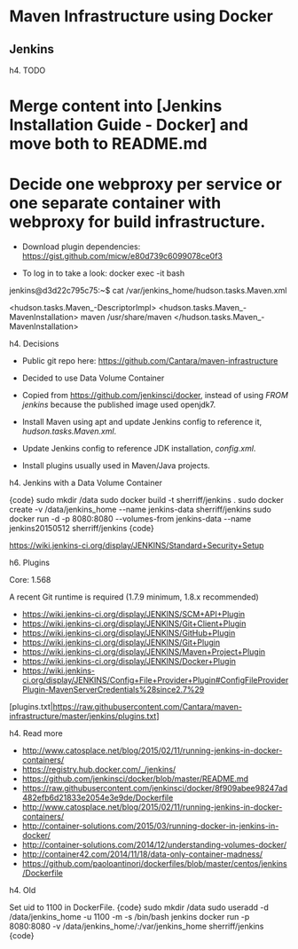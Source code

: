 # Maven Infrastructure using Docker


## Jenkins 




h4. TODO 

# Merge content into [Jenkins Installation Guide - Docker] and move both to README.md 
# Decide one webproxy per service or one separate container with webproxy for build infrastructure. 

* Download plugin dependencies: https://gist.github.com/micw/e80d739c6099078ce0f3

* To log in to take a look: docker exec -it <container-id> bash


jenkins@d3d22c795c75:~$ cat /var/jenkins_home/hudson.tasks.Maven.xml
<?xml version='1.0' encoding='UTF-8'?>
<hudson.tasks.Maven_-DescriptorImpl>
  <installations>
    <hudson.tasks.Maven_-MavenInstallation>
      <name>maven</name>
      <home>/usr/share/maven</home>
      <properties/>
    </hudson.tasks.Maven_-MavenInstallation>
  </installations>


h4. Decisions 

* Public git repo here: https://github.com/Cantara/maven-infrastructure 

* Decided to use Data Volume Container 
* Copied from https://github.com/jenkinsci/docker, instead of using _FROM jenkins_ because the published image used openjdk7. 
* Install Maven using apt and update Jenkins config to reference it, _hudson.tasks.Maven.xml_. 
* Update Jenkins config to reference JDK installation, _config.xml_. 
* Install plugins usually used in Maven/Java projects. 



h4. Jenkins with a Data Volume Container

{code}
sudo mkdir /data
sudo docker build -t sherriff/jenkins .
sudo docker create -v /data/jenkins_home --name jenkins-data sherriff/jenkins
sudo docker run -d -p 8080:8080 --volumes-from jenkins-data --name jenkins20150512 sherriff/jenkins
{code}


https://wiki.jenkins-ci.org/display/JENKINS/Standard+Security+Setup


h6. Plugins 

Core: 1.568 

A recent Git runtime is required (1.7.9 minimum, 1.8.x recommended)

* https://wiki.jenkins-ci.org/display/JENKINS/SCM+API+Plugin
* https://wiki.jenkins-ci.org/display/JENKINS/Git+Client+Plugin
* https://wiki.jenkins-ci.org/display/JENKINS/GitHub+Plugin
* https://wiki.jenkins-ci.org/display/JENKINS/Git+Plugin
* https://wiki.jenkins-ci.org/display/JENKINS/Maven+Project+Plugin
* https://wiki.jenkins-ci.org/display/JENKINS/Docker+Plugin
* https://wiki.jenkins-ci.org/display/JENKINS/Config+File+Provider+Plugin#ConfigFileProviderPlugin-MavenServerCredentials%28since2.7%29

[plugins.txt|https://raw.githubusercontent.com/Cantara/maven-infrastructure/master/jenkins/plugins.txt] 



h4. Read more 

* http://www.catosplace.net/blog/2015/02/11/running-jenkins-in-docker-containers/
* https://registry.hub.docker.com/_/jenkins/
* https://github.com/jenkinsci/docker/blob/master/README.md
* https://raw.githubusercontent.com/jenkinsci/docker/8f909abee98247ad482efb6d21833e2054e3e9de/Dockerfile
* http://www.catosplace.net/blog/2015/02/11/running-jenkins-in-docker-containers/
* http://container-solutions.com/2015/03/running-docker-in-jenkins-in-docker/
* http://container-solutions.com/2014/12/understanding-volumes-docker/
* http://container42.com/2014/11/18/data-only-container-madness/
* https://github.com/paoloantinori/dockerfiles/blob/master/centos/jenkins/Dockerfile

h4. Old 

Set uid to 1100 in DockerFile. 
{code}
sudo mkdir /data
sudo useradd -d /data/jenkins_home -u 1100 -m -s /bin/bash jenkins
docker run -p 8080:8080 -v /data/jenkins_home/:/var/jenkins_home sherriff/jenkins
{code}


